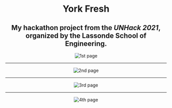 <div align="center">
  
# York Fresh

## My hackathon project from the _UNHack 2021_, organized by the Lassonde School of Engineering.

![1st page](https://user-images.githubusercontent.com/91167955/147101703-0c123b9d-9ddc-433f-8d0c-6094941ddfa5.png)
_____________________
![2nd page](https://user-images.githubusercontent.com/91167955/147101740-661609c0-c027-4970-83af-5f99946bc0e5.png)
_____________________
![3rd page](https://user-images.githubusercontent.com/91167955/147101751-1f9b8d00-7cc8-4c36-a2de-749d14e6804f.png)
_____________________
![4th page](https://user-images.githubusercontent.com/91167955/147101754-71260682-06e8-44d1-b435-98a394dc09f7.png)
</div>
